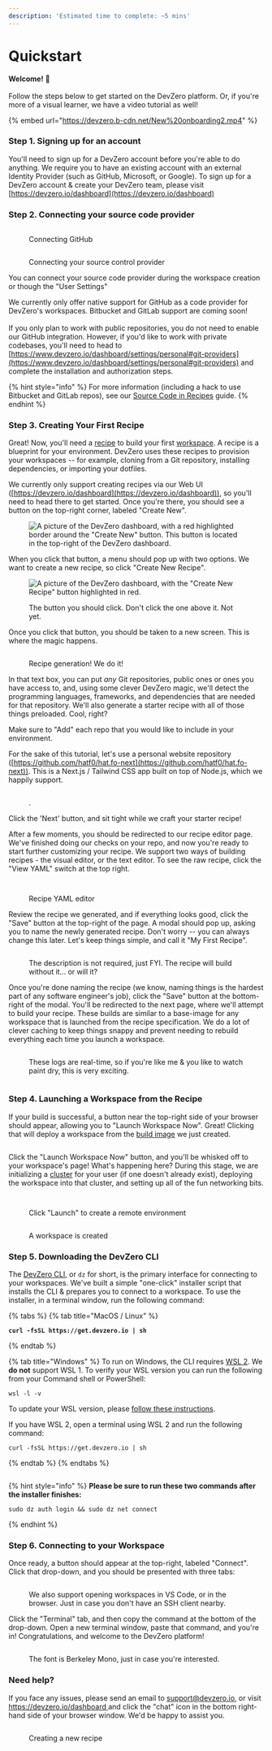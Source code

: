 ```yaml
---
description: 'Estimated time to complete: ~5 mins'
---
```


# Quickstart

**Welcome!** :wave:\
\
Follow the steps below to get started on the DevZero platform. Or, if you're more of a visual learner, we have a video tutorial as well!

{% embed url="https://devzero.b-cdn.net/New%20onboarding2.mp4" %}

### Step 1. Signing up for an account

You'll need to sign up for a DevZero account before you're able to do anything. We require you to have an existing account with an external Identity Provider (such as GitHub, Microsoft, or Google). To sign up for a DevZero account & create your DevZero team, please visit [https://devzero.io/dashboard](https://devzero.io/dashboard)

### Step 2. Connecting your source code provider

<figure><img src="../.gitbook/assets/Connect Github.gif" alt=""><figcaption><p>Connecting GitHub</p></figcaption></figure>

<figure><img src="https://devzero.b-cdn.net/Github%20connection.gif" alt=""><figcaption><p>Connecting your source control provider</p></figcaption></figure>

You can connect your source code provider during the workspace creation or though the "User Settings"

We currently only offer native support for GitHub as a code provider for DevZero's workspaces. Bitbucket and GitLab support are coming soon!\
\
If you only plan to work with public repositories, you do not need to enable our GitHub integration. However, if you'd like to work with private codebases, you'll need to head to [https://www.devzero.io/dashboard/settings/personal#git-providers](https://www.devzero.io/dashboard/settings/personal#git-providers) and complete the installation and authorization steps.

{% hint style="info" %}
For more information (including a hack to use Bitbucket and GitLab repos), see our [Source Code in Recipes](broken-reference) guide.
{% endhint %}

### Step 3. Creating Your First Recipe

Great! Now, you'll need a [recipe](../references/terminology.md#recipe) to build your first [workspace](../references/terminology.md#workspace). A recipe is a blueprint for your environment. DevZero uses these recipes to provision your workspaces -- for example, cloning from a Git repository, installing dependencies, or importing your dotfiles.

We currently only support creating recipes via our Web UI ([https://devzero.io/dashboard](https://devzero.io/dashboard)), so you'll need to head there to get started. Once you're there, you should see a button on the top-right corner, labeled "Create New".

<figure><img src="../.gitbook/assets/CleanShot 2024-05-21 at 16.09.31@2x.png" alt="A picture of the DevZero dashboard, with a red highlighted border around the &#x22;Create New&#x22; button. This button is located in the top-right of the DevZero dashboard."><figcaption></figcaption></figure>

When you click that button, a menu should pop up with two options. We want to create a new recipe, so click "Create New Recipe".

<figure><img src="../.gitbook/assets/CleanShot 2024-05-21 at 16.16.53@2x.png" alt="A picture of the DevZero dashboard, with the &#x22;Create New Recipe&#x22; button highlighted in red."><figcaption><p>The button you should click. Don't click the one above it. Not yet.</p></figcaption></figure>

Once you click that button, you should be taken to a new screen. This is where the magic happens.

<figure><img src="../.gitbook/assets/Create recipes - page 1 - with GH auth.png" alt=""><figcaption><p>Recipe generation! We do it!</p></figcaption></figure>

In that text box, you can put _any_ Git repositories, public ones or ones you have access to, and, using some clever DevZero magic, we'll detect the programming languages, frameworks, and dependencies that are needed for that repository. We'll also generate a starter recipe with all of those things preloaded. Cool, right?

Make sure to "Add" each repo that you would like to include in your environment.

For the sake of this tutorial, let's use a personal website repository ([https://github.com/hatf0/hat.fo-next](https://github.com/hatf0/hat.fo-next)). This is a Next.js / Tailwind CSS app built on top of Node.js, which we happily support.

<figure><img src="../.gitbook/assets/CleanShot 2024-05-21 at 16.27.59@2x.png" alt=""><figcaption><p>.</p></figcaption></figure>

Click the 'Next' button, and sit tight while we craft your starter recipe!

After a few moments, you should be redirected to our recipe editor page. We've finished doing our checks on your repo, and now you're ready to start further customizing your recipe. We support two ways of building recipes - the visual editor, or the text editor. To see the raw recipe, click the "View YAML" switch at the top right.

<figure><img src="../.gitbook/assets/CleanShot 2024-05-21 at 16.31.46@2x (1).png" alt=""><figcaption></figcaption></figure>

<figure><img src="../.gitbook/assets/YAML (2).png" alt=""><figcaption><p>Recipe YAML editor</p></figcaption></figure>

Review the recipe we generated, and if everything looks good, click the "Save" button at the top-right of the page. A modal should pop up, asking you to name the newly generated recipe. Don't worry -- you can always change this later. Let's keep things simple, and call it "My First Recipe".

<figure><img src="../.gitbook/assets/CleanShot 2024-05-21 at 16.37.50@2x.png" alt=""><figcaption><p>The description is not required, just FYI. The recipe will build without it... or will it?</p></figcaption></figure>

Once you're done naming the recipe (we know, naming things is the hardest part of any software engineer's job), click the "Save" button at the bottom-right of the modal. You'll be redirected to the next page, where we'll attempt to build your recipe. These builds are similar to a base-image for any workspace that is launched from the recipe specification. We do a lot of clever caching to keep things snappy and prevent needing to rebuild everything each time you launch a workspace.

<figure><img src="../.gitbook/assets/CleanShot 2024-05-21 at 16.40.20@2x.png" alt=""><figcaption><p>These logs are real-time, so if you're like me &#x26; you like to watch paint dry, this is very exciting.</p></figcaption></figure>

<figure><img src="../.gitbook/assets/YAML (3).png" alt=""><figcaption></figcaption></figure>

### Step 4. Launching a Workspace from the Recipe

If your build is successful, a button near the top-right side of your browser should appear, allowing you to "Launch Workspace Now". Great! Clicking that will deploy a workspace from the [build image](../references/terminology.md#build) we just created.

<figure><img src="../.gitbook/assets/CleanShot 2024-05-21 at 16.42.38@2x.png" alt=""><figcaption></figcaption></figure>

Click the "Launch Workspace Now" button, and you'll be whisked off to your workspace's page! What's happening here? During this stage, we are initializing a [cluster](../references/terminology.md#workspace-cluster) for your user (if one doesn't already exist), deploying the workspace into that cluster, and setting up all of the fun networking bits.

<figure><img src="../.gitbook/assets/CleanShot 2024-05-21 at 16.44.11@2x.png" alt=""><figcaption></figcaption></figure>

<figure><img src="../.gitbook/assets/Launch workspace - from recipe.png" alt=""><figcaption><p>Click "Launch" to create a remote environment</p></figcaption></figure>

<figure><img src="../.gitbook/assets/Workspace details (1).png" alt=""><figcaption><p>A workspace is created</p></figcaption></figure>

### Step 5. Downloading the DevZero CLI

The [DevZero CLI](../references/cli-man-page/), or `dz` for short, is the primary interface for connecting to your workspaces. We've built a simple "one-click" installer script that installs the CLI & prepares you to connect to a workspace. To use the installer, in a terminal window, run the following command:

{% tabs %}
{% tab title="MacOS / Linux" %}
<pre class="language-bash" data-overflow="wrap"><code class="lang-bash"><strong>curl -fsSL https://get.devzero.io | sh
</strong></code></pre>
{% endtab %}

{% tab title="Windows" %}
To run on Windows, the CLI requires [WSL 2](https://learn.microsoft.com/en-us/windows/wsl/install). We **do not** support WSL 1. To verify your WSL version you can run the following from your Command shell or PowerShell:

```
wsl -l -v
```

To update your WSL version, please [follow these instructions](https://learn.microsoft.com/en-us/windows/wsl/install#upgrade-version-from-wsl-1-to-wsl-2).

If you have WSL 2, open a terminal using WSL 2 and run the following command:

```
curl -fsSL https://get.devzero.io | sh
```
{% endtab %}
{% endtabs %}

<figure><img src="../.gitbook/assets/Connect to workspace (1).png" alt=""><figcaption></figcaption></figure>

{% hint style="info" %}
**Please be sure to run these two commands after the installer finishes:**

```
sudo dz auth login && sudo dz net connect
```
{% endhint %}

### Step 6. Connecting to your Workspace

Once ready, a button should appear at the top-right, labeled "Connect". Click that drop-down, and you should be presented with three tabs:

<figure><img src="../.gitbook/assets/CleanShot 2024-05-21 at 16.48.14@2x.png" alt=""><figcaption><p>We also support opening workspaces in VS Code, or in the browser. Just in case you don't have an SSH client nearby.</p></figcaption></figure>

Click the "Terminal" tab, and then copy the command at the bottom of the drop-down. Open a new terminal window, paste that command, and you're in! Congratulations, and welcome to the DevZero platform!

<figure><img src="../.gitbook/assets/CleanShot 2024-05-21 at 16.50.11@2x.png" alt=""><figcaption><p>The font is Berkeley Mono, just in case you're interested.</p></figcaption></figure>

### Need help?

If you face any issues, please send an email to [support@devzero.io](mailto:support@devzero.io), or visit [https://devzero.io/dashboard ](https://devzero.io/dashboard)and click the "chat" icon in the bottom right-hand side of your browser window. We'd be happy to assist you.

<figure><img src="../.gitbook/assets/Create recipe.gif" alt=""><figcaption><p>Creating a new recipe</p></figcaption></figure>
